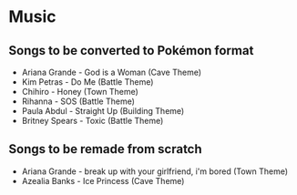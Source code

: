 # Music

## Songs to be converted to Pokémon format
- Ariana Grande - God is a Woman (Cave Theme)
- Kim Petras - Do Me (Battle Theme)
- Chihiro - Honey (Town Theme)
- Rihanna - SOS (Battle Theme)
- Paula Abdul - Straight Up (Building Theme)
- Britney Spears - Toxic (Battle Theme)

## Songs to be remade from scratch
- Ariana Grande - break up with your girlfriend, i'm bored (Town Theme)
- Azealia Banks - Ice Princess (Cave Theme)